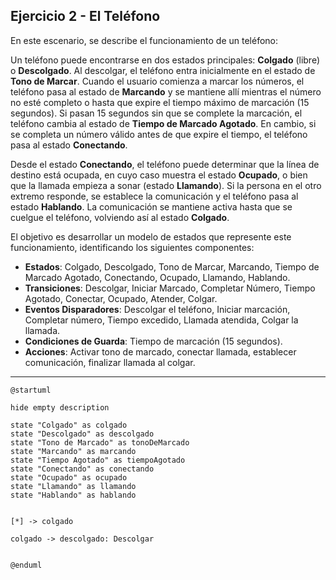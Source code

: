 ## Ejercicio 2 - El Teléfono
En este escenario, se describe el funcionamiento de un teléfono:

Un teléfono puede encontrarse en dos estados principales: **Colgado** (libre) o **Descolgado**. Al descolgar, el teléfono entra inicialmente en el estado de **Tono de Marcar**.
Cuando el usuario comienza a marcar los números, el teléfono pasa al estado de **Marcando** y se mantiene allí mientras el número no esté completo o hasta que expire el tiempo máximo de marcación (15 segundos). Si pasan 15 segundos sin que se complete la marcación, el teléfono cambia al estado de **Tiempo de Marcado Agotado**. En cambio, si se completa un número válido antes de que expire el tiempo, el teléfono pasa al estado **Conectando**. 

Desde el estado **Conectando**, el teléfono puede determinar que la línea de destino está ocupada, en cuyo caso muestra el estado **Ocupado**, o bien que la llamada empieza a sonar (estado **Llamando**). Si la persona en el otro extremo responde, se establece la comunicación y el teléfono pasa al estado **Hablando**. La comunicación se mantiene activa hasta que se cuelgue el teléfono, volviendo así al estado **Colgado**.

El objetivo es desarrollar un modelo de estados que represente este funcionamiento, identificando los siguientes componentes:
- **Estados**: Colgado, Descolgado, Tono de Marcar, Marcando, Tiempo de Marcado Agotado, Conectando, Ocupado, Llamando, Hablando.
- **Transiciones**: Descolgar, Iniciar Marcado, Completar Número, Tiempo Agotado, Conectar, Ocupado, Atender, Colgar.
- **Eventos Disparadores**: Descolgar el teléfono, Iniciar marcación, Completar número, Tiempo excedido, Llamada atendida, Colgar la llamada.
- **Condiciones de Guarda**: Tiempo de marcación (15 segundos).
- **Acciones**: Activar tono de marcado, conectar llamada, establecer comunicación, finalizar llamada al colgar.

---

```plantuml
@startuml

hide empty description

state "Colgado" as colgado
state "Descolgado" as descolgado
state "Tono de Marcado" as tonoDeMarcado
state "Marcando" as marcando
state "Tiempo Agotado" as tiempoAgotado
state "Conectando" as conectando
state "Ocupado" as ocupado
state "Llamando" as llamando
state "Hablando" as hablando


[*] -> colgado

colgado -> descolgado: Descolgar


@enduml
```
